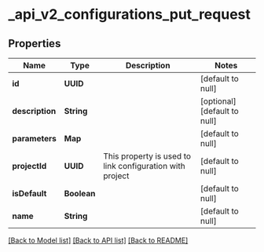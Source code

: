 # _api_v2_configurations_put_request
## Properties

| Name | Type | Description | Notes |
|------------ | ------------- | ------------- | -------------|
| **id** | **UUID** |  | [default to null] |
| **description** | **String** |  | [optional] [default to null] |
| **parameters** | **Map** |  | [default to null] |
| **projectId** | **UUID** | This property is used to link configuration with project | [default to null] |
| **isDefault** | **Boolean** |  | [default to null] |
| **name** | **String** |  | [default to null] |

[[Back to Model list]](../README.md#documentation-for-models) [[Back to API list]](../README.md#documentation-for-api-endpoints) [[Back to README]](../README.md)

